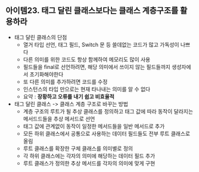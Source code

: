 ## 아이템23. 태그 달린 클래스보다는 클래스 계층구조를 활용하라
* 태그 달린 클래스의 단점
	* 열거 타입 선언, 태그 필드, Switch 문 등 쓸데없는 코드가 많고 가독성이 나쁘다
	* 다른 의미를 위한 코드도 항상 함께하여 메모리도 많이 사용
	* 필드들을 final로 선언하려면, 해당 의미에서 쓰이지 않는 필드들까지 생성자에서 초기화해야한다
	* 또 다른 의미를 추가하려면 코드를 수정
	* 인스턴스의 타입 만으로는 현재 타나내는 의미를 알 수 없다
	* 요약 : **장황하고 오류를 내기 쉽고 비효율적**
* 태그 달린 클래스 -> 클래스 계층 구조로 바꾸는 방법
	* 계층 구조의 루트가 될 추상 클래스를 정의하고 태그 값에 따라 동작이 달라지는 메서드드들을 추상 메서드로 선언
	* 태그 값에 관계없이 동작이 일정한 메서드들을 일반 메서드로 추가
	* 모든 하위 클래스에서 공통으로 사용하는 데이터 필드들도 전부 루트 클래스로 올림
	* 루트 클래스를 확장한 구체 클래스를 의미별로 정의
	* 각 하위 클래스에는 각자의 의미에 해당하는 데이터 필드 추가
	* 루트 클래스가 정의한 추상 메서드를 각자의 의미에 맞게 구현

<!--stackedit_data:
eyJoaXN0b3J5IjpbLTEzMzE5NTU5NSwtMTE4NDI1MDM2Ml19
-->